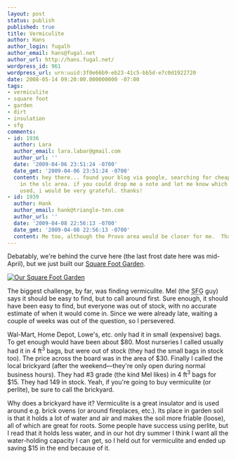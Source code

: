 ```yaml
---
layout: post
status: publish
published: true
title: Vermiculite
author: Hans
author_login: fugalh
author_email: hans@fugal.net
author_url: http://hans.fugal.net/
wordpress_id: 961
wordpress_url: urn:uuid:3f0e66b9-eb23-41c5-bb5d-e7c0d1922720
date: 2008-05-14 09:20:00.000000000 -07:00
tags:
- vermiculite
- square foot
- garden
- dirt
- insulation
- sfg
comments:
- id: 1936
  author: Lara
  author_email: lara.labar@gmail.com
  author_url: ''
  date: '2009-04-06 23:51:24 -0700'
  date_gmt: '2009-04-06 23:51:24 -0700'
  content: hey there... found your blog via google, searching for cheap vermiculite
    in the slc area. if you could drop me a note and let me know which brickyard you
    used, i would be very grateful. thanks!
- id: 1939
  author: Hank
  author_email: hank@triangle-ten.com
  author_url: ''
  date: '2009-04-08 22:56:13 -0700'
  date_gmt: '2009-04-08 22:56:13 -0700'
  content: Me too, although the Provo area would be closer for me.  Thanks.
---
```

<p>Debatably, we're behind the curve here (the last frost date here was mid-April), but we just built our <a href="http://www.squarefootgardening.com/">Square Foot Garden</a>. </p>

<p><a href="http://foton.fugal.net/foto/2931"><img src="http://foton.fugal.net/foto/2931/thumbnail" alt="Our Square Foot Garden"/></a></p>

<p>The biggest challenge, by far, was finding vermiculite. Mel (the <acronym title="Square Foot Garden">SFG</acronym> guy) says it should be easy to find, but to call around first. Sure enough, it should have been easy to find, but everyone was out of stock, with no accurate estimate of when it would come in. Since we were already late, waiting a couple of weeks was out of the question, so I persevered.</p>

<p>Wal-Mart, Home Depot, Lowe's, etc. only had it in small (expensive) bags. To get enough would have been about $80. Most nurseries I called usually had it in 4 ft<sup>3</sup> bags, but were out of stock (they had the small bags in stock too). The price across the board was in the area of $30. Finally I called the local brickyard (after the weekend—they're only open during normal business hours). They had #3 grade (the kind Mel likes) in 4 ft<sup>3</sup> bags for $15. They had 149 in stock. Yeah, if you're going to buy vermiculite (or perlite), be sure to call the brickyard.</p>

<p>Why does a brickyard have it? Vermiculite is a great insulator and is used around e.g. brick ovens (or around fireplaces, etc.). Its place in garden soil is that it holds a lot of water and air and makes the soil more friable (loose), all of which are great for roots. Some people have success using perlite, but I read that it holds less water, and in our hot dry summer I think I want all the water-holding capacity I can get, so I held out for vermiculite and ended up saving $15 in the end because of it.</p>
